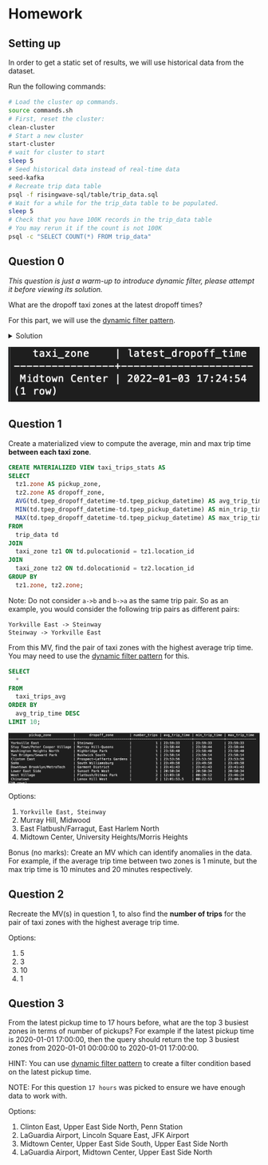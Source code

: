 # Homework

## Setting up

In order to get a static set of results, we will use historical data from the dataset.

Run the following commands:
```bash
# Load the cluster op commands.
source commands.sh
# First, reset the cluster:
clean-cluster
# Start a new cluster
start-cluster
# wait for cluster to start
sleep 5
# Seed historical data instead of real-time data
seed-kafka
# Recreate trip data table
psql -f risingwave-sql/table/trip_data.sql
# Wait for a while for the trip_data table to be populated.
sleep 5
# Check that you have 100K records in the trip_data table
# You may rerun it if the count is not 100K
psql -c "SELECT COUNT(*) FROM trip_data"
```

## Question 0

_This question is just a warm-up to introduce dynamic filter, please attempt it before viewing its solution._

What are the dropoff taxi zones at the latest dropoff times?

For this part, we will use the [dynamic filter pattern](https://docs.risingwave.com/docs/current/sql-pattern-dynamic-filters/).

<details>
<summary>Solution</summary>

```sql
CREATE MATERIALIZED VIEW latest_dropoff_time AS
    WITH t AS (
        SELECT MAX(tpep_dropoff_datetime) AS latest_dropoff_time
        FROM trip_data
    )
    SELECT taxi_zone.Zone as taxi_zone, latest_dropoff_time
    FROM t,
            trip_data
    JOIN taxi_zone
        ON trip_data.DOLocationID = taxi_zone.location_id
    WHERE trip_data.tpep_dropoff_datetime = t.latest_dropoff_time;

--    taxi_zone    | latest_dropoff_time
-- ----------------+---------------------
--  Midtown Center | 2022-01-03 17:24:54
-- (1 row)
```

</details>

![Question 0](Question_0.png)

## Question 1

Create a materialized view to compute the average, min and max trip time **between each taxi zone**.

```SQL
CREATE MATERIALIZED VIEW taxi_trips_stats AS
SELECT
  tz1.zone AS pickup_zone,
  tz2.zone AS dropoff_zone,
  AVG(td.tpep_dropoff_datetime-td.tpep_pickup_datetime) AS avg_trip_time,
  MIN(td.tpep_dropoff_datetime-td.tpep_pickup_datetime) AS min_trip_time,
  MAX(td.tpep_dropoff_datetime-td.tpep_pickup_datetime) AS max_trip_time
FROM  
  trip_data td 
JOIN
  taxi_zone tz1 ON td.pulocationid = tz1.location_id
JOIN
  taxi_zone tz2 ON td.dolocationid = tz2.location_id
GROUP BY
  tz1.zone, tz2.zone;
```

Note: Do not consider `a->b` and `b->a` as the same trip pair.
So as an example, you would consider the following trip pairs as different pairs:

```plaintext
Yorkville East -> Steinway
Steinway -> Yorkville East
```

From this MV, find the pair of taxi zones with the highest average trip time.
You may need to use the [dynamic filter pattern](https://docs.risingwave.com/docs/current/sql-pattern-dynamic-filters/) for this.

```SQL
SELECT
  *
FROM 
  taxi_trips_avg
ORDER BY  
  avg_trip_time DESC
LIMIT 10;
```

![Question 1](Question_1.png)

Options:
1. `Yorkville East, Steinway`
2. Murray Hill, Midwood
3. East Flatbush/Farragut, East Harlem North
4. Midtown Center, University Heights/Morris Heights

Bonus (no marks): Create an MV which can identify anomalies in the data. For example, if the average trip time between two zones is 1 minute,
but the max trip time is 10 minutes and 20 minutes respectively.

## Question 2

Recreate the MV(s) in question 1, to also find the **number of trips** for the pair of taxi zones with the highest average trip time.

Options:
1. 5
2. 3
3. 10
4. 1

## Question 3

From the latest pickup time to 17 hours before, what are the top 3 busiest zones in terms of number of pickups?
For example if the latest pickup time is 2020-01-01 17:00:00,
then the query should return the top 3 busiest zones from 2020-01-01 00:00:00 to 2020-01-01 17:00:00.

HINT: You can use [dynamic filter pattern](https://docs.risingwave.com/docs/current/sql-pattern-dynamic-filters/)
to create a filter condition based on the latest pickup time.

NOTE: For this question `17 hours` was picked to ensure we have enough data to work with.

Options:
1. Clinton East, Upper East Side North, Penn Station
2. LaGuardia Airport, Lincoln Square East, JFK Airport
3. Midtown Center, Upper East Side South, Upper East Side North
4. LaGuardia Airport, Midtown Center, Upper East Side North
